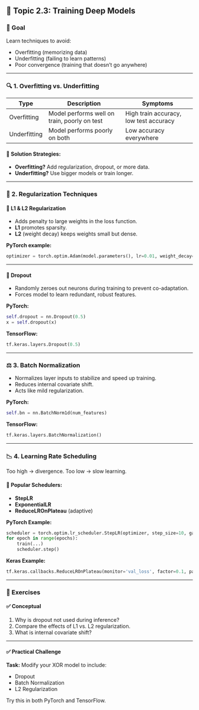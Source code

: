 ## 📘 Topic 2.3: Training Deep Models

### 🎯 Goal

Learn techniques to avoid:

* Overfitting (memorizing data)
* Underfitting (failing to learn patterns)
* Poor convergence (training that doesn’t go anywhere)

---

### 🔍 1. Overfitting vs. Underfitting

| Type         | Description                                  | Symptoms                               |
| ------------ | -------------------------------------------- | -------------------------------------- |
| Overfitting  | Model performs well on train, poorly on test | High train accuracy, low test accuracy |
| Underfitting | Model performs poorly on both                | Low accuracy everywhere                |

#### 🧪 Solution Strategies:

* **Overfitting?** Add regularization, dropout, or more data.
* **Underfitting?** Use bigger models or train longer.

---

### 🔐 2. Regularization Techniques

#### 🔸 L1 & L2 Regularization

* Adds penalty to large weights in the loss function.
* **L1** promotes sparsity.
* **L2** (weight decay) keeps weights small but dense.

**PyTorch example:**

```python
optimizer = torch.optim.Adam(model.parameters(), lr=0.01, weight_decay=1e-5)  # L2
```

---

#### 🔸 Dropout

* Randomly zeroes out neurons during training to prevent co-adaptation.
* Forces model to learn redundant, robust features.

**PyTorch:**

```python
self.dropout = nn.Dropout(0.5)
x = self.dropout(x)
```

**TensorFlow:**

```python
tf.keras.layers.Dropout(0.5)
```

---

### ⚖️ 3. Batch Normalization

* Normalizes layer inputs to stabilize and speed up training.
* Reduces internal covariate shift.
* Acts like mild regularization.

**PyTorch:**

```python
self.bn = nn.BatchNorm1d(num_features)
```

**TensorFlow:**

```python
tf.keras.layers.BatchNormalization()
```

---

### 📉 4. Learning Rate Scheduling

Too high → divergence. Too low → slow learning.

#### 🔁 Popular Schedulers:

* **StepLR**
* **ExponentialLR**
* **ReduceLROnPlateau** (adaptive)

**PyTorch Example:**

```python
scheduler = torch.optim.lr_scheduler.StepLR(optimizer, step_size=10, gamma=0.1)
for epoch in range(epochs):
    train(...)
    scheduler.step()
```

**Keras Example:**

```python
tf.keras.callbacks.ReduceLROnPlateau(monitor='val_loss', factor=0.1, patience=5)
```

---

### 🧪 Exercises

#### ✅ Conceptual

1. Why is dropout not used during inference?
2. Compare the effects of L1 vs. L2 regularization.
3. What is internal covariate shift?

---

#### ✅ Practical Challenge

**Task:** Modify your XOR model to include:

* Dropout
* Batch Normalization
* L2 Regularization

Try this in both PyTorch and TensorFlow.
